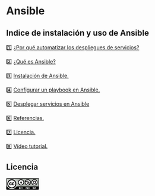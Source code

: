# Ansible
## Indice de instalación y uso de Ansible

:one: [¿Por qué automatizar los despliegues de servicios?]()

:two: [¿Qué es Ansible?]()

:three: [Instalación de Ansible.]()

:four: [Configurar un playbook en Ansible.]()

:five: [Desplegar servicios en Ansible]()

:six: [Referencias.]()

:seven: [Licencia.]()

:eight: [Vídeo tutorial.]()

## Licencia
![LICENCIA](https://github.com/kikelopser/tarea-chocolatey/blob/main/Imagenes/licencia.png)
